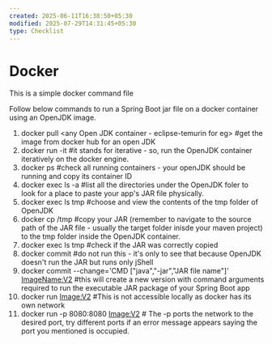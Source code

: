 ```yaml
---
created: 2025-06-11T16:38:50+05:30
modified: 2025-07-29T14:31:45+05:30
type: Checklist
---
```


# Docker

This is a simple docker command file

Follow below commands to run a Spring Boot jar file on a docker container using an OpenJDK image.

1. docker pull <any Open JDK container - eclipse-temurin for eg> #get the image from docker hub for an open JDK
2. docker run -it <openJDK container name> #it stands for iterative - so, run the OpenJDK container iteratively on the docker engine.
3. docker ps #check all running containers - your openJDK should be running and copy its container ID
4. docker exec <containerID of OpenJDK> ls -a #list all the directories under the OpenJDK foler to look for a place to paste your app's JAR file physically.
5. docker exec <containerID> ls tmp #choose and view the contents of the tmp folder of OpenJDK
6. docker cp <JAR file name> <containerID>/tmp #copy your JAR (remember to navigate to the source path of the JAR file - usually the target folder inisde your maven project) to the tmp folder inside the OpenJDK container.
7. docker exec <containerID> ls tmp #check if the JAR was correctly copied
8. docker commit <Container ID> <new Image name:v1> #do not run this - it's only to see that because OpenJDK doesn't run the JAR but runs only jShell
9. docker commit --change='CMD ["java","-jar","JAR file name"]' <ContainerID> <ImageName:V2> #this will create a new version with command arguments required to run the executable JAR package of your Spring Boot app
10. docker run <Image:V2> #This is not accessible locally as docker has its own network
11. docker run -p 8080:8080 <Image:V2> # The -p ports the network to the desired port, try different ports if an error message appears saying the port you mentioned is occupied.
